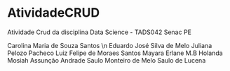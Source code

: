 # AtividadeCRUD
Atividade Crud da disciplina Data Science - TADS042 Senac PE

Carolina Maria de Souza Santos \n
Eduardo José Silva de Melo
Juliana Pelozo Pacheco
Luiz Felipe de Moraes Santos 
Mayara Erlane M.B Holanda
Mosiah Assunção Andrade 
Saulo Monteiro de Melo 
Saulo de Lucena

